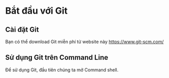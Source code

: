 # Bắt đầu với Git

## Cài đặt Git

Bạn có thể download Git miễn phí từ website này <https://www.git-scm.com/>

## Sử dụng Git trên Command Line

Để sử dụng Git, đầu tiên chúng ta mở Command shell.





